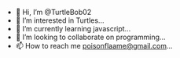 - 👋 Hi, I’m @TurtleBob02
- 👀 I’m interested in Turtles...
- 🌱 I’m currently learning javascript...
- 💞️ I’m looking to collaborate on programming...
- 📫 How to reach me poisonflaame@gmail.com...

<!---
TurtleBob02/TurtleBob02 is a ✨ special ✨ repository because its `README.md` (this file) appears on your GitHub profile.
You can click the Preview link to take a look at your changes.
--->
